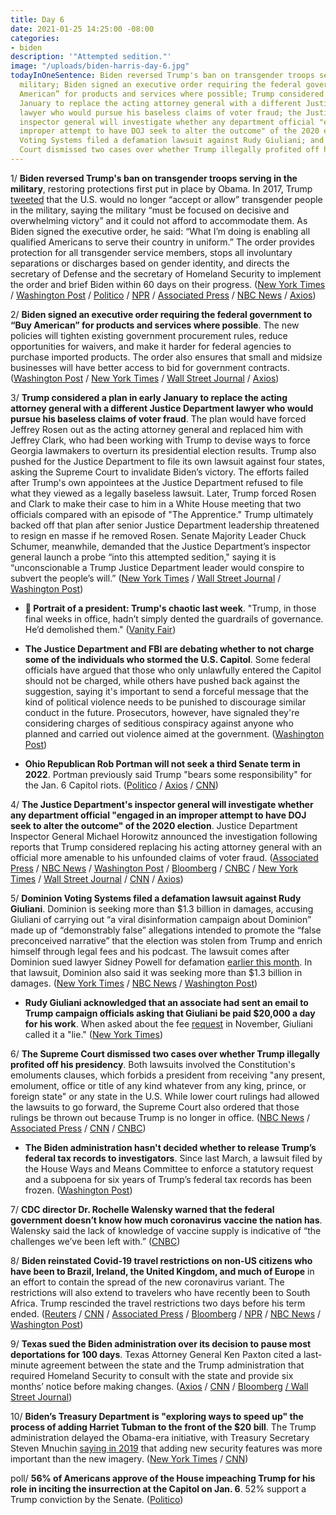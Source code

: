```yaml
---
title: Day 6
date: 2021-01-25 14:25:00 -08:00
categories:
- biden
description: '"Attempted sedition."'
image: "/uploads/biden-harris-day-6.jpg"
todayInOneSentence: Biden reversed Trump's ban on transgender troops serving in the
  military; Biden signed an executive order requiring the federal government to “Buy
  American” for products and services where possible; Trump considered a plan in early
  January to replace the acting attorney general with a different Justice Department
  lawyer who would pursue his baseless claims of voter fraud; the Justice Department's
  inspector general will investigate whether any department official "engaged in an
  improper attempt to have DOJ seek to alter the outcome" of the 2020 election; Dominion
  Voting Systems filed a defamation lawsuit against Rudy Giuliani; and the Supreme
  Court dismissed two cases over whether Trump illegally profited off his presidency.
---
```


1/ **Biden reversed Trump's ban on transgender troops serving in the military**, restoring protections first put in place by Obama. In 2017, Trump [tweeted](https://whatthefuckjusthappenedtoday.com/2017/07/26/day-188/#5-trump-tweets-that-the-us-will-no-l) that the U.S. would no longer “accept or allow” transgender people in the military, saying the military “must be focused on decisive and overwhelming victory” and it could not afford to accommodate them. As Biden signed the executive order, he said: “What I’m doing is enabling all qualified Americans to serve their country in uniform.” The order provides protection for all transgender service members, stops all involuntary separations or discharges based on gender identity, and directs the secretary of Defense and the secretary of Homeland Security to implement the order and brief Biden within 60 days on their progress. ([New York Times](https://www.nytimes.com/2021/01/25/us/politics/biden-transgender-military.html) / [Washington Post](https://www.washingtonpost.com/national-security/biden-reverses-transgender-military-ban-trump/2021/01/25/38960998-5f1b-11eb-ac8f-4ae05557196e_story.html) / [Politico](https://www.politico.com/news/2021/01/25/biden-repeals-transgender-military-service-ban-462186) / [NPR](https://www.npr.org/sections/president-biden-takes-office/2021/01/25/960338217/biden-repeals-trump-era-ban-on-transgender-soldiers) / [Associated Press](https://apnews.com/article/joe-biden-donald-trump-biden-cabinet-lloyd-austin-confirmation-hearings-82138242acd4b6dad80ff4d82f5b7686) / [NBC News](https://www.nbcnews.com/politics/white-house/biden-reverse-trump-s-transgender-military-ban-n1255522) / [Axios](https://www.axios.com/biden-transgender-military-ban-f376cff3-5631-44c0-9efa-0c586d4d0c35.html))

2/ **Biden signed an executive order requiring the federal government to “Buy American” for products and services where possible**. The new policies will tighten existing government procurement rules, reduce opportunities for waivers, and make it harder for federal agencies to purchase imported products. The order also ensures that small and midsize businesses will have better access to bid for government contracts. ([Washington Post](https://www.washingtonpost.com/us-policy/2021/01/25/biden-buy-american-rules/) / [New York Times](https://www.nytimes.com/2021/01/25/us/politics/biden-buy-american.html) / [Wall Street Journal](https://www.wsj.com/articles/biden-to-sign-buy-american-order-for-government-procurement-11611568806) / [Axios](https://www.axios.com/biden-buy-american-executive-action-0e8b1af8-842e-4663-934d-baa6744031d6.html))

3/ **Trump considered a plan in early January to replace the acting attorney general with a different Justice Department lawyer who would pursue his baseless claims of voter fraud**. The plan would have forced Jeffrey Rosen out as the acting attorney general and replaced him with Jeffrey Clark, who had been working with Trump to devise ways to force Georgia lawmakers to overturn its presidential election results. Trump also pushed for the Justice Department to file its own lawsuit against four states, asking the Supreme Court to invalidate Biden’s victory. The efforts failed after Trump's own appointees at the Justice Department refused to file what they viewed as a legally baseless lawsuit. Later, Trump forced Rosen and Clark to make their case to him in a White House meeting that two officials compared with an episode of "The Apprentice." Trump ultimately backed off that plan after senior Justice Department leadership threatened to resign en masse if he removed Rosen. Senate Majority Leader Chuck Schumer, meanwhile, demanded that the Justice Department’s inspector general launch a probe “into this attempted sedition," saying it is “unconscionable a Trump Justice Department leader would conspire to subvert the people’s will.” ([New York Times](https://www.nytimes.com/2021/01/22/us/politics/jeffrey-clark-trump-justice-department-election.html) / [Wall Street Journal](https://www.wsj.com/articles/trump-pressed-to-change-justice-department-leadership-to-boost-his-voter-fraud-claims-11611434369) / [Washington Post](https://www.washingtonpost.com/national-security/trump-justice-department-overturn-election/2021/01/22/b7f0b9fa-5d1c-11eb-a976-bad6431e03e2_story.html))

* **👑 Portrait of a president: Trump's chaotic last week**. "Trump, in those final weeks in office, hadn’t simply dented the guardrails of governance. He’d demolished them." ([Vanity Fair](https://www.vanityfair.com/news/2021/01/embedding-with-pentagon-leadership-in-trumps-chaotic-last-week))

* **The Justice Department and FBI are debating whether to not charge some of the individuals who stormed the U.S. Capitol**. Some federal officials have argued that those who only unlawfully entered the Capitol should not be charged, while others have pushed back against the suggestion, saying it's important to send a forceful message that the kind of political violence needs to be punished to discourage similar conduct in the future. Prosecutors, however, have signaled they're considering charges of seditious conspiracy against anyone who planned and carried out violence aimed at the government. ([Washington Post](https://www.washingtonpost.com/national-security/doj-capitol-rioters-charges-debate/2021/01/23/3b0cf112-5d97-11eb-8bcf-3877871c819d_story.html))

* **Ohio Republican Rob Portman will not seek a third Senate term in 2022**. Portman previously said Trump "bears some responsibility" for the Jan. 6 Capitol riots. ([Politico](https://www.politico.com/news/2021/01/25/rob-portman-wont-seek-reelection-462146) / [Axios](https://www.axios.com/rob-portman-reelection-c264fb86-de22-47a7-b387-0bf96c15b78e.html) / [CNN](https://www.cnn.com/2021/01/25/politics/rob-portman-not-running-reelection-ohio-senate-race/index.html))

4/ **The Justice Department's inspector general will investigate whether any department official "engaged in an improper attempt to have DOJ seek to alter the outcome" of the 2020 election**. Justice Department Inspector General Michael Horowitz announced the investigation following reports that Trump considered replacing his acting attorney general with an official more amenable to his unfounded claims of voter fraud. ([Associated Press](https://apnews.com/article/watchdog-probe-doj-overturn-election-f0d2230213448402322e941fa7c2f6a4) / [NBC News](https://www.nbcnews.com/politics/justice-department/doj-watchdog-opens-probe-possible-attempt-overturn-2020-election-results-n1255557) / [Washington Post](https://www.washingtonpost.com/national-security/justice-department-inspector-general-trump-election/2021/01/25/6cfcfb24-5f2f-11eb-afbe-9a11a127d146_story.html) / [Bloomberg](https://www.bloomberg.com/news/articles/2021-01-25/doj-watchdog-to-probe-if-staff-tried-to-alter-election-outcome?sref=MIBMEEoj) / [CNBC](https://www.cnbc.com/2021/01/25/doj-watchdog-to-probe-whether-officials-tried-to-overturn-election.html) / [New York Times](https://www.nytimes.com/2021/01/25/us/politics/justice-dept-investigation-election-trump.html) / [Wall Street Journal](https://www.wsj.com/articles/government-watchdog-probes-whether-justice-department-officials-tried-to-alter-2020-election-results-11611595904) / [CNN](https://www.cnn.com/2021/01/25/politics/justice-department-ig-election/index.html) / [Axios](https://www.axios.com/justice-department-investigation-election-db10b49d-6249-4d28-8456-42aba0d89115.html))

5/ **Dominion Voting Systems filed a defamation lawsuit against Rudy Giuliani**. Dominion is seeking more than $1.3 billion in damages, accusing Giuliani of carrying out “a viral disinformation campaign about Dominion” made up of “demonstrably false” allegations intended to promote the “false preconceived narrative” that the election was stolen from Trump and enrich himself through legal fees and his podcast. The lawsuit comes after Dominion sued lawyer Sidney Powell for defamation [earlier this month](https://whatthefuckjusthappenedtoday.com/2021/01/05/day-1447/#dominion-voting-systems-plans-to-sue). In that lawsuit, Dominion also said it was seeking more than $1.3 billion in damages. ([New York Times](https://www.nytimes.com/2021/01/25/us/politics/rudy-giuliani-dominion-trump.html) / [NBC News](https://www.nbcnews.com/politics/donald-trump/dominion-voting-systems-sues-rudy-giuliani-over-false-election-claims-n1255511) / [Washington Post](https://www.washingtonpost.com/politics/dominion-voting-systems-giuliani-lawsuit/2021/01/25/b0fc3db4-5f14-11eb-afbe-9a11a127d146_story.html))

* **Rudy Giuliani acknowledged that an associate had sent an email to Trump campaign officials asking that Giuliani be paid $20,000 a day for his work**. When asked about the fee [request](https://whatthefuckjusthappenedtoday.com/2020/11/17/day-1398/#rudy-giuliani-reportedly-asked-trump) in November, Giuliani called it a "lie." ([New York Times](https://www.nytimes.com/2021/01/22/us/giuliani-concedes-that-an-associate-did-ask-for-20000-a-day-to-help-trump-post-election.html))

6/ **The Supreme Court dismissed two cases over whether Trump illegally profited off his presidency**. Both lawsuits involved the Constitution's emoluments clauses, which forbids a president from receiving "any present, emolument, office or title of any kind whatever from any king, prince, or foreign state" or any state in the U.S. While lower court rulings had allowed the lawsuits to go forward, the Supreme Court also ordered that those rulings be thrown out because Trump is no longer in office. ([NBC News](https://www.nbcnews.com/politics/supreme-court/supreme-court-dismisses-challenges-trump-s-business-profits-n1255524) / [Associated Press](https://apnews.com/article/supreme-court-ends-trump-lawsuits-df42ef0eec5fa57edf3e294234051d88) / [CNN](https://www.cnn.com/2021/01/25/politics/emoluments-supreme-court-donald-trump-case/index.html) / [CNBC](https://www.cnbc.com/2021/01/25/emoluments-clause-supreme-court-dismisses-cases-over-trump-business-conflicts.html))

* **The Biden administration hasn't decided whether to release Trump’s federal tax records to investigators**. Since last March, a lawsuit filed by the House Ways and Means Committee to enforce a statutory request and a subpoena for six years of Trump’s federal tax records has been frozen. ([Washington Post](https://www.washingtonpost.com/local/legal-issues/trump-taxes-house-lawsuit/2021/01/22/4f4df442-5cf1-11eb-8bcf-3877871c819d_story.html))

7/ **CDC director Dr. Rochelle Walensky warned that the federal government doesn’t know how much coronavirus vaccine the nation has**. Walensky said the lack of knowledge of vaccine supply is indicative of “the challenges we’ve been left with.” ([CNBC](https://www.cnbc.com/2021/01/24/cdc-director-government-does-not-know-how-much-covid-vaccine-the-us-has.html))

8/ **Biden reinstated Covid-19 travel restrictions on non-US citizens who have been to Brazil, Ireland, the United Kingdom, and much of Europe** in an effort to contain the spread of the new coronavirus variant. The restrictions will also extend to travelers who have recently been to South Africa. Trump rescinded the travel restrictions two days before his term ended. ([Reuters](https://www.reuters.com/article/us-health-coronavirus-usa-travel-exclusi/exclusive-biden-to-impose-south-africa-travel-ban-to-combat-new-covid-19-variant-sources-idUSKBN29T0P6?il=0) / [CNN](https://www.cnn.com/2021/01/24/politics/biden-coronavirus-travel-trump/) / [Associated Press](https://apnews.com/article/joe-biden-donald-trump-travel-coronavirus-pandemic-united-states-a603080e45dfc08eee5ba7eb7cc85859) / [Bloomberg](https://www.bloomberg.com/news/articles/2021-01-24/u-s-plans-entry-ban-for-most-non-citizens-from-south-africa?sref=MIBMEEoj) / [NPR](https://www.npr.org/sections/coronavirus-live-updates/2021/01/25/960229515/biden-to-implement-travel-restrictions-to-combat-new-coronavirus-variants) / [NBC News](https://www.nbcnews.com/politics/politics-news/biden-sign-sweeping-coronavirus-related-travel-restrictions-n1255484) / [Washington Post](https://www.washingtonpost.com/local/trafficandcommuting/biden-travel-ban/2021/01/25/f10084b4-5f1f-11eb-afbe-9a11a127d146_story.html))

9/ **Texas sued the Biden administration over its decision to pause most deportations for 100 days**. Texas Attorney General Ken Paxton cited a last-minute agreement between the state and the Trump administration that required Homeland Security to consult with the state and provide six months’ notice before making changes. ([Axios](https://www.axios.com/texas-ag-lawsuit-biden-dhs-deportation-immigrant-f1833f95-2e5c-4043-b4ed-f12f3516617e.html) / [CNN](https://www.cnn.com/2021/01/22/politics/texas-biden-lawsuit-deportation/) / [Bloomberg](https://www.bloomberg.com/news/articles/2021-01-22/texas-suing-biden-administration-over-deportation-freeze?sref=MIBMEEoj) [/ Wall Street Journal](https://www.wsj.com/articles/texas-threatens-lawsuit-over-bidens-deportation-pause-11611340860))

10/ **Biden’s Treasury Department is "exploring ways to speed up" the process of adding Harriet Tubman to the front of the $20 bill**. The Trump administration delayed the Obama-era initiative, with Treasury Secretary Steven Mnuchin [saying in 2019](https://whatthefuckjusthappenedtoday.com/2019/05/22/day-853/) that adding new security features was more important than the new imagery. ([New York Times](https://www.nytimes.com/2021/01/25/us/politics/tubman-20-dollar-bill.html) / [CNN](https://www.cnn.com/2021/01/25/politics/harriet-tubman-20-biden-trump-obama/index.html))

poll/ **56% of Americans approve of the House impeaching Trump for his role in inciting the insurrection at the Capitol on Jan. 6**. 52% support a Trump conviction by the Senate. ([Politico](https://www.politico.com/news/2021/01/25/majority-supports-trump-impeachment-462264))